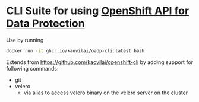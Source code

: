 # CLI Suite for using [OpenShift API for Data Protection](redht.com/oadp)

Use by running 
```sh
docker run -it ghcr.io/kaovilai/oadp-cli:latest bash
```

Extends from https://github.com/kaovilai/openshift-cli by adding support for following commands:
- git
- velero
  - via alias to access velero binary on the velero server on the cluster
